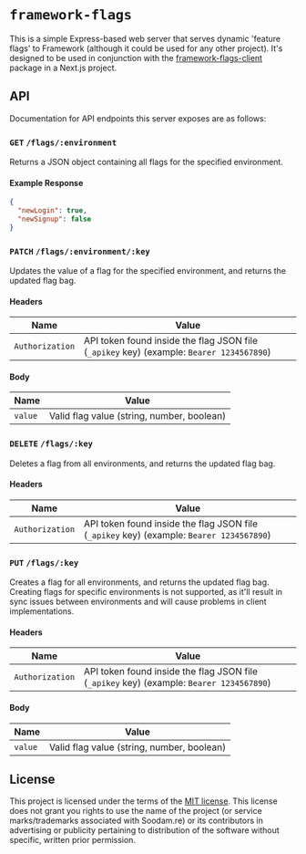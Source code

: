 # `framework-flags`

This is a simple Express-based web server that serves dynamic 'feature flags' to Framework (although it could be used for any other project). It's designed to be used in conjunction with the [framework-flags-client](https://github.com/Tsodinq/framework-flags-client) package in a Next.js project.

## API

Documentation for API endpoints this server exposes are as follows:

### **`GET`** `/flags/:environment`

Returns a JSON object containing all flags for the specified environment.

#### Example Response

```json
{
  "newLogin": true,
  "newSignup": false
}
```

### **`PATCH`** `/flags/:environment/:key`

Updates the value of a flag for the specified environment, and returns the updated flag bag.

#### Headers

| Name            | Value                                                                                    |
| --------------- | ---------------------------------------------------------------------------------------- |
| `Authorization` | API token found inside the flag JSON file (`_apikey` key) (example: `Bearer 1234567890`) |

#### Body

| Name    | Value                                      |
| ------- | ------------------------------------------ |
| `value` | Valid flag value (string, number, boolean) |

### **`DELETE`** `/flags/:key`

Deletes a flag from all environments, and returns the updated flag bag.

#### Headers

| Name            | Value                                                                                    |
| --------------- | ---------------------------------------------------------------------------------------- |
| `Authorization` | API token found inside the flag JSON file (`_apikey` key) (example: `Bearer 1234567890`) |

### **`PUT`** `/flags/:key`

Creates a flag for all environments, and returns the updated flag bag. Creating flags for specific environments is not supported, as it'll result in sync issues between environments and will cause problems in client implementations.

#### Headers

| Name            | Value                                                                                    |
| --------------- | ---------------------------------------------------------------------------------------- |
| `Authorization` | API token found inside the flag JSON file (`_apikey` key) (example: `Bearer 1234567890`) |

#### Body

| Name    | Value                                      |
| ------- | ------------------------------------------ |
| `value` | Valid flag value (string, number, boolean) |

## License

This project is licensed under the terms of the [MIT license](/LICENSE). This license does not grant you rights to use the name of the project (or service marks/trademarks associated with Soodam.re) or its contributors in advertising or publicity pertaining to distribution of the software without specific, written prior permission.
